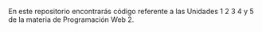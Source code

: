 En este repositorio encontrarás código referente a las Unidades 1 2 3 4 y 5 de la materia de Programación Web 2. 
